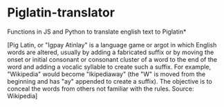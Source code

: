 # Piglatin-translator
Functions in JS and Python to translate english text to Piglatin*

[Pig Latin, or "Igpay Atinlay" is a language game or argot in which English words are altered, usually by adding a fabricated suffix or by moving the onset or initial consonant or consonant cluster of a word to the end of the word and adding a vocalic syllable to create such a suffix. For example, "Wikipedia" would become "Ikipediaway" (the "W" is moved from the beginning and has "ay" appended to create a suffix). The objective is to conceal the words from others not familiar with the rules. Source: Wikipedia]
